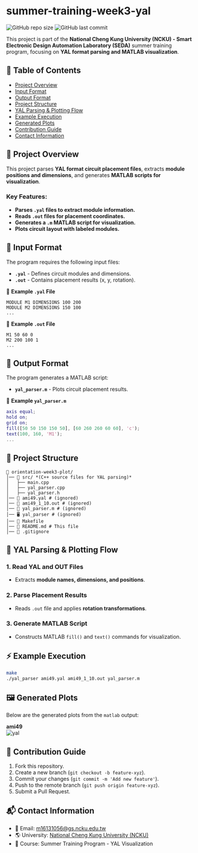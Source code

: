 # summer-training-week3-yal

![GitHub repo size](https://img.shields.io/github/repo-size/ysnanako/orientation-week3-plot)
![GitHub last commit](https://img.shields.io/github/last-commit/ysnanako/orientation-week3-plot)

This project is part of the **National Cheng Kung University (NCKU) - Smart Electronic Design Automation Laboratory (SEDA)** summer training program, focusing on **YAL format parsing and MATLAB visualization**.

## 📖 Table of Contents

- [Project Overview](#project-overview)
- [Input Format](#input-format)
- [Output Format](#output-format)
- [Project Structure](#project-structure)
- [YAL Parsing & Plotting Flow](#yal-parsing--plotting-flow)
- [Example Execution](#example-execution)
- [Generated Plots](#generated-plots)
- [Contribution Guide](#contribution-guide)
- [Contact Information](#contact-information)

## 📝 Project Overview

This project parses **YAL format circuit placement files**, extracts **module positions and dimensions**, and generates **MATLAB scripts for visualization**.

### **Key Features:**
- **Parses `.yal` files to extract module information.**
- **Reads `.out` files for placement coordinates.**
- **Generates a `.m` MATLAB script for visualization.**
- **Plots circuit layout with labeled modules.**

## 📄 Input Format

The program requires the following input files:
- **`.yal`** - Defines circuit modules and dimensions.
- **`.out`** - Contains placement results (x, y, rotation).

📄 **Example `.yal` File**
```
MODULE M1 DIMENSIONS 100 200
MODULE M2 DIMENSIONS 150 100
...
```

📄 **Example `.out` File**
```
M1 50 60 0
M2 200 100 1
...
```

## 📄 Output Format

The program generates a MATLAB script:
- **`yal_parser.m`** - Plots circuit placement results.

📄 **Example `yal_parser.m`**
```matlab
axis equal;
hold on;
grid on;
fill([50 50 150 150 50], [60 260 260 60 60], 'c');
text(100, 160, 'M1');
...
```

## 🧰 Project Structure

```
📂 orientation-week3-plot/
│── 📂 src/ *(C++ source files for YAL parsing)*  
│   ├── main.cpp  
│   ├── yal_parser.cpp  
│   ├── yal_parser.h  
│── 📄 ami49.yal # (ignored)   
│── 📄 ami49_1_10.out # (ignored)  
│── 📄 yal_parser.m # (ignored)
│── 🖥️ yal_parser # (ignored)
│── 🔧 Makefile  
│── 📜 README.md # This file  
│── 📜 .gitignore  
```

## 🔹 **YAL Parsing & Plotting Flow**

### **1. Read YAL and OUT Files**
- Extracts **module names, dimensions, and positions**.

### **2. Parse Placement Results**
- Reads `.out` file and applies **rotation transformations**.

### **3. Generate MATLAB Script**
- Constructs MATLAB `fill()` and `text()` commands for visualization.

## ⚡ **Example Execution**

```bash
make
./yal_parser ami49.yal ami49_1_10.out yal_parser.m
```

## 🖼️ Generated Plots
Below are the generated plots from the `matlab` output: 

**ami49**  
![yal](https://github.com/user-attachments/assets/a3edfbdc-ee0f-41cc-b36a-4583cee6b218)  

## 🤝 Contribution Guide

1. Fork this repository.
2. Create a new branch (`git checkout -b feature-xyz`).
3. Commit your changes (`git commit -m 'Add new feature'`).
4. Push to the remote branch (`git push origin feature-xyz`).
5. Submit a Pull Request.

## 📬 Contact Information

- 📧 Email: [m16131056@gs.ncku.edu.tw](mailto:m16131056@gs.ncku.edu.tw)
- 🌎 University: [National Cheng Kung University (NCKU)](https://www.ncku.edu.tw)
- 📖 Course: Summer Training Program - YAL Visualization
